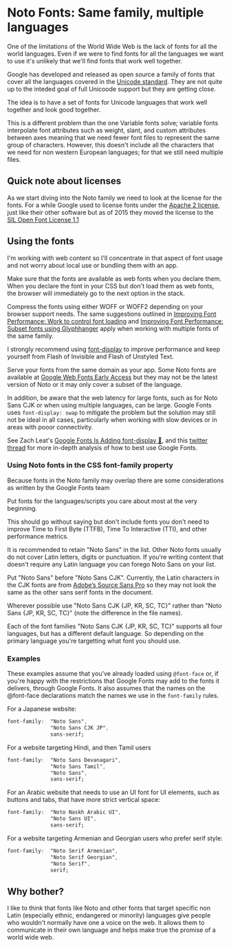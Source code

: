 # Noto Fonts: Same family, multiple languages

One of the limitations of the World Wide Web is the lack of fonts for all the world languages. Even if we were to find fonts for all the languages we want to use it's unlikely that we'll find fonts that work well together.

Google has developed and released as open source a family of fonts that cover all the languages covered in the [Unicode standard](https://unicode.org/). They are not quite up to the inteded goal of full Unicoode support but they are getting close.

The idea is to have a set of fonts for Unicode languages that work well together and look good together.

This is a different problem than the one Variable fonts solve; variable fonts interpolate font attributes such as weight, slant, and custom attributes between axes meaning that we need fewer font files to represent the same group of characters. However, this doesn't include all the characters that we need for non western European languages; for that we still need multiple files.

## Quick note about licenses

As we start diving into the Noto family we need to look at the license for the fonts. For a while Google used to license fonts under the [Apache 2 license](https://opensource.org/licenses/Apache-2.0), just like their other software but as of 2015 they moved the license to the [SIL Open Font License 1.1](http://scripts.sil.org/cms/scripts/page.php?site_id=nrsi&id=OFL)

## Using the fonts

I'm working with web content so I'll concentrate in that aspect of font usage and not worry about local use or bundling them with an app.

Make sure that the fonts are available as web fonts when you declare them. When you declare the font in your CSS but don't load them as web fonts, the browser will immediately go to the next option in the stack.

Compress the fonts using either WOFF or WOFF2 depending on your browser support needs. The same suggestions outlined in [Improving Font Performance: Work to control font loading](https://publishing-project.rivendellweb.net/improving-font-performance-work-to-control-font-loading) and [Improving Font Performance: Subset fonts using Glyphhanger](https://publishing-project.rivendellweb.net/improving-font-performance-subset-fonts-using-glyphhanger/) apply when working with multiple fonts of the same family.

I strongly recommend using [font-display](https://css-tricks.com/font-display-masses/) to improve performance and keep yourself from Flash of Invisible and Flash of Unstyled Text.

Serve your fonts from the same domain as your app. Some Noto fonts are available at [Google Web Fonts Early Access](https://fonts.google.com/earlyaccess) but they may not be the latest version of Noto or it may only cover a subset of the language.

In addition, be aware that the web latency for large fonts, such as for Noto Sans CJK or when using multiple languages, can be large. Google Fonts uses `font-display: swap` to mitigate the problem but the solution may still not be ideal in all cases, particularly when working with slow devices or in areas with pooor connectivity.

See Zach Leat's [Google Fonts Is Adding font-display 🎉](https://www.zachleat.com/web/google-fonts-display/),  and this [twitter thread](https://twitter.com/zachleat/status/1127198245376208896) for more in-depth analysis of how to best use Google Fonts.

### Using Noto fonts in the CSS font-family property

Because fonts in the Noto family may overlap there are some considerations as written by the Google Fonts team

Put fonts for the languages/scripts you care about most at the very beginning.

This should go without saying but don't include fonts you don't need to improve Time to First Byte (TTFB), Time To Interactive (TTI), and other performance metrics.

It is recommended to retain "Noto Sans" in the list. Other Noto fonts usually do not cover Latin letters, digits or punctuation.  If you're writing content that doesn't require any Latin language you can forego Noto Sans on your list.

Put "Noto Sans" before "Noto Sans CJK". Currently, the Latin characters in the CJK fonts are from [Adobe’s Source Sans Pro](https://fonts.adobe.com/fonts/source-sans) so they may not look the same as the other sans serif fonts in the document.

Wherever possible use "Noto Sans CJK {JP, KR, SC, TC}" rather than "Noto Sans {JP, KR, SC, TC}" (note the difference in the file names).

Each of the font families "Noto Sans CJK {JP, KR, SC, TC}" supports all four languages, but has a different default language. So depending on the primary language you're targetting what font you should use.

### Examples

These examples assume that you've already loaded using `@font-face` or, if you're happy with the restrictions that Google Fonts may add to the fonts it delivers, through Google Fonts.  It also assumes that the names on the @font-face declarations match the names we use in the `font-family` rules.

For a Japanese website:

```css
font-family:  "Noto Sans",
              "Noto Sans CJK JP",
              sans-serif;
```

For a website targeting Hindi, and then Tamil users

```css
font-family:  "Noto Sans Devanagari",
              "Noto Sans Tamil",
              "Noto Sans",
              sans-serif;
```

For an Arabic website that needs to use an UI font for UI elements, such as buttons and tabs, that have more strict vertical space:

```css
font-family:  "Noto Naskh Arabic UI",
              "Noto Sans UI",
              sans-serif;
```

For a website targeting Armenian and Georgian users who prefer serif style:

```css
font-family:  "Noto Serif Armenian",
              "Noto Serif Georgian",
              "Noto Serif",
              serif;
```

## Why bother?

I like to think that fonts like Noto and other fonts that target specific non Latin (especially ethnic, endangered or minority) languages give people who wouldn't normally have one a voice on the web. It allows them to communicate in their own language and helps make true the promise of a world wide web.
